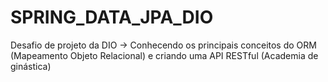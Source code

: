 # SPRING_DATA_JPA_DIO
Desafio de projeto da DIO -> Conhecendo os principais conceitos do ORM (Mapeamento Objeto Relacional) e criando uma API RESTful (Academia de ginástica) 
